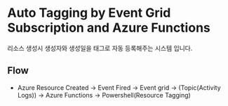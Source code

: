 # Auto Tagging by Event Grid Subscription and Azure Functions
리소스 생성시 생성자와 생성일을 태그로 자동 등록해주는 시스템 입니다.

## Flow
- Azure Resource Created -> Event Fired -> Event grid -> (Topic(Activity Logs)) -> Azure Functions -> Powershell(Resource Tagging)